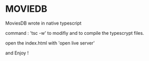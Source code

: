 # MOVIEDB

MoviesDB wrote in native typescript

command : 'tsc -w' to modifiy and to compile the typescrypt files.

open the index.html with 'open live server' 

and Enjoy !